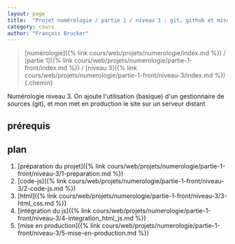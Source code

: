 ```yaml
---
layout: page
title:  "Projet numérologie / partie 1 / niveau 3 : git, github et mise en production"
category: cours
author: "François Brucker"
---
```


> [numérologie]({% link cours/web/projets/numerologie/index.md %}) / [partie 1]({% link cours/web/projets/numerologie/partie-1-front/index.md %}) / [niveau 3]({% link cours/web/projets/numerologie/partie-1-front/niveau-3/index.md %})
{.chemin}

Numérologie niveau 3. On ajoute l'utilisation (basique) d'un gestionnaire de sources (git), et mon met en production le site sur un serveur distant

## prérequis

## plan

1. [préparation du projet]({% link cours/web/projets/numerologie/partie-1-front/niveau-3/1-preparation.md %})
2. [code-js]({% link cours/web/projets/numerologie/partie-1-front/niveau-3/2-code-js.md %})
3. [html]({% link cours/web/projets/numerologie/partie-1-front/niveau-3/3-html_css.md %})
4. [intégration du js]({% link cours/web/projets/numerologie/partie-1-front/niveau-3/4-integration_html_js.md %})
5. [mise en production]({% link cours/web/projets/numerologie/partie-1-front/niveau-3/5-mise-en-production.md %})

